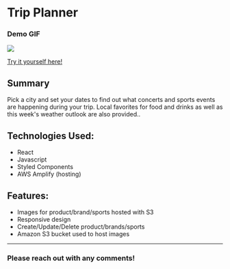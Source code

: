 # Trip Planner

<h3>Demo GIF</h3>

<img src="Assets/demo-gif-sports-store.gif" width="full" height="auto" />



<a href="https://main.d5tlnbeihc1qx.amplifyapp.com/" target="_blank" rel="noopener noreferrer">Try it yourself here!</a>


<h2>Summary</h2>
<p>Pick a city and set your dates to find out what concerts and sports events are happening during your trip. Local favorites for food and drinks as well as this week's weather outlook are also provided..</p>

 <h2>Technologies Used:</h2>
  <ul>
  <li>React</li>
  <li>Javascript</li>
  <li>Styled Components</li>
  <li>AWS Amplify (hosting)</li>
 </ul>

 <h2>Features:</h2>
 <ul>
  <li>Images for product/brand/sports hosted with S3</li>
  <li>Responsive design</li>
  <li>Create/Update/Delete product/brands/sports</li>
  <li>Amazon S3 bucket used to host images</li>
 </ul>
 

 ---

<h3>Please reach out with any comments!</h3>

